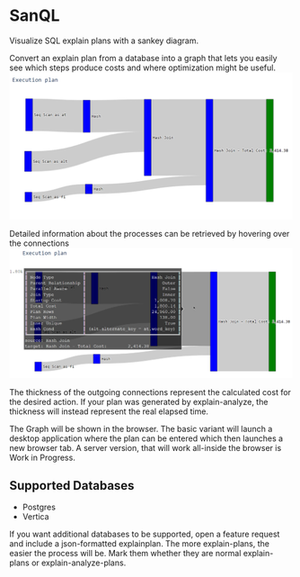 # SanQL
Visualize SQL explain plans with a sankey diagram.


Convert an explain plan from a database into a graph that lets you easily see which steps produce costs and where optimization might be useful.
![Explain-Plan shown as a sankey-diagram](images/sankey.png)

Detailed information about the processes can be retrieved by hovering over the connections
![Explain-Plan as diagram with additional info shown](images/hover.png)

The thickness of the outgoing connections represent the calculated cost for the desired action.
If your plan was generated by explain-analyze, the thickness will instead represent the real elapsed time.

The Graph will be shown in the browser. The basic variant will launch a desktop application where the plan can be entered which then launches a new browser tab. A server version, that will work all-inside the browser is Work in Progress.

## Supported Databases
- Postgres
- Vertica

If you want additional databases to be supported, open a feature request and include a json-formatted explainplan. The more explain-plans, the easier the process will be. Mark them whether they are normal explain-plans or explain-analyze-plans.
